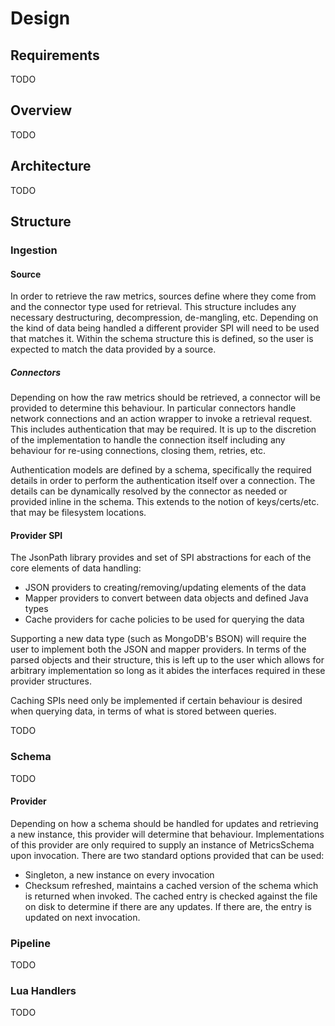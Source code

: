# Design

## Requirements

TODO

## Overview

TODO

## Architecture

TODO

## Structure

### Ingestion

#### Source

In order to retrieve the raw metrics, sources define where they come from and the connector type used for retrieval. This
structure includes any necessary destructuring, decompression, de-mangling, etc. Depending on the kind of data being handled
a different provider SPI will need to be used that matches it. Within the schema structure this is defined, so the user is
expected to match the data provided by a source.

##### Connectors

Depending on how the raw metrics should be retrieved, a connector will be provided to determine this behaviour. In particular
connectors handle network connections and an action wrapper to invoke a retrieval request. This includes authentication
that may be required. It is up to the discretion of the implementation to handle the connection itself including any behaviour
for re-using connections, closing them, retries, etc.

Authentication models are defined by a schema, specifically the required details in order to perform the authentication itself
over a connection. The details can be dynamically resolved by the connector as needed or provided inline in the schema. This
extends to the notion of keys/certs/etc. that may be filesystem locations.

#### Provider SPI

The JsonPath library provides and set of SPI abstractions for each of the core elements of data handling:

* JSON providers to creating/removing/updating elements of the data
* Mapper providers to convert between data objects and defined Java types
* Cache providers for cache policies to be used for querying the data

Supporting a new data type (such as MongoDB's BSON) will require the user to implement both the JSON and mapper providers.
In terms of the parsed objects and their structure, this is left up to the user which allows for arbitrary implementation so
long as it abides the interfaces required in these provider structures.

Caching SPIs need only be implemented if certain behaviour is desired when querying data, in terms of what is stored between
queries. 

TODO

### Schema

TODO

#### Provider

Depending on how a schema should be handled for updates and retrieving a new instance, this provider will determine that
behaviour. Implementations of this provider are only required to supply an instance of MetricsSchema upon invocation.
There are two standard options provided that can be used:

* Singleton, a new instance on every invocation
* Checksum refreshed, maintains a cached version of the schema which is returned when invoked. The cached entry is checked
against the file on disk to determine if there are any updates. If there are, the entry is updated on next invocation.



### Pipeline

TODO

### Lua Handlers

TODO